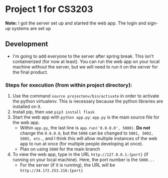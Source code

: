 # Project 1 for CS3203

**Note:** I got the server set up and started the web app. The login and sign-up systems are set up

## Development

* I'm going to add everyone to the server after spring break. This isn't containerized (for now at least). You can run the web app on your local machine
  without the server, but we will need to run it on the server for the final product.

### Steps for execution (from within project directory):

1. Use the command `source projectenv/bin/activate` in order to activate the python virtualenv. This is necessary because the python libraries are installed on it.
2. Install pip, then use `pip3 install flask`
3. Start the web app with `python app.py`: `app.py` is the main source file for the web app.
	* Within `app.py`, the last line is `app.run('0.0.0.0', 5000)`. **Do not** change the `0.0.0.0`, but the `5000` can be changed to `5001, 5002, 5003, etc.`, and I think this will
	  allow multiple instances of the web app to run at once (for multiple people developing at once).
	* Plan on using `5000` for the main branch
4. To view the web app, type in the URL `http://127.0.0.1:{port}` (if running on your local machine). Here, the port number is the `5000...`
	* For the server (if it is running), the URL will be `http://34.172.253.216:{port}`
